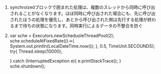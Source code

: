 1.  synchroizedブロックで囲まれた処理は、複数のスレッドから同時に呼び出されることがなくなります。ほぼ同時に呼び出された場合にも、先に呼び出されたほうの処理を優先し、あとから呼び出された側は先行する処理が終わるまで待ちの状態になります。同時実行によるデータの不整合を防ぐ
2.  var sche = Executors.newScheduoleThreadPool(2);
    sche.scheduleAtFixedRate(()->{
        System.out.println(LocalDateTime.now());
    }, 0.5, TimeUnit.SECOUNDS);
    try{
        Thread.sleep(10000);

    } catch (InterruptedException e){
        e.printStackTrace();
    }
    sche.shutdown();